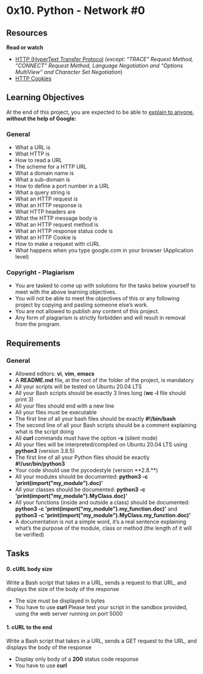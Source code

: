 # 0x10. Python - Network #0

## Resources

**Read or watch**

- [HTTP (HyperText Transfer Protocol](https://www3.ntu.edu.sg/home/ehchua/programming/webprogramming/HTTP_Basics.html) (*except: “TRACE” Request Method, “CONNECT” Request Method, Language Negotiation and “Options MultiView” and Character Set Negotiation*)
- [HTTP Cookies](https://developer.mozilla.org/en-US/docs/Web/HTTP/Cookies)

## Learning Objectives 
At the end of this project, you are expected to be able to [explain to anyone](https://fs.blog/feynman-learning-technique/), **without the help of Google:**

### General

- What a URL is
- What HTTP is
- How to read a URL
- The scheme for a HTTP URL
- What a domain name is
- What a sub-domain is
- How to define a port number in a URL
- What a query string is
- What an HTTP request is
- What an HTTP response is
- What HTTP headers are
- What the HTTP message body is
- What an HTTP request method is
- What an HTTP response status code is
- What an HTTP Cookie is
- How to make a request with cURL
- What happens when you type google.com in your browser (Application level)

### Copyright - Plagiarism

- You are tasked to come up with solutions for the tasks below yourself to meet with the above learning objectives.
- You will not be able to meet the objectives of this or any following project by copying and pasting someone else’s work.
- You are not allowed to publish any content of this project.
- Any form of plagiarism is strictly forbidden and will result in removal from the program.

## Requirements

### General
- Allowed editors: **vi**, **vim**, **emacs**
- A **README.md** file, at the root of the folder of the project, is mandatory
- All your scripts will be tested on Ubuntu 20.04 LTS
- All your Bash scripts should be exactly 3 lines long (**wc -l** file should print 3)
- All your files should end with a new line
- All your files must be executable
- The first line of all your bash files should be exactly **#!/bin/bash**
- The second line of all your Bash scripts should be a comment explaining what is the script doing
- All **curl** commands must have the option **-s** (silent mode)
- All your files will be interpreted/compiled on Ubuntu 20.04 LTS using **python3** (version 3.8.5)
- The first line of all your Python files should be exactly **#!/usr/bin/python3**
- Your code should use the pycodestyle (version **2.8.\**)
- All your modules should be documented: **python3 -c 'print(__import__("my_module").__doc__)'**
- All your classes should be documented: **python3 -c 'print(__import__("my_module").MyClass.__doc__)'**
- All your functions (inside and outside a class) should be documented: **python3 -c 'print(__import__("my_module").my_function.__doc__)'** and **python3 -c 'print(__import__("my_module").MyClass.my_function.__doc__)'**
- A documentation is not a simple word, it’s a real sentence explaining what’s the purpose of the module, class or method (the length of it will be verified)

## Tasks

#### 0. cURL body size

Write a Bash script that takes in a URL, sends a request to that URL, and displays the size of the body of the response

- The size must be displayed in bytes
- You have to use **curl**
Please test your script in the sandbox provided, using the web server running on port 5000

#### 1. cURL to the end

Write a Bash script that takes in a URL, sends a GET request to the URL, and displays the body of the response

- Display only body of a **200** status code response
- You have to use **curl**
